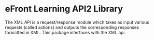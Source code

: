 # eFront Learning API2 Library

The XML API is a request/response module which takes as input various requests (called actions) and outputs the
corresponding responses formatted in XML. This package interfaces with the XML api.
